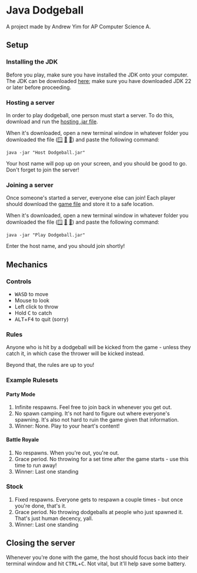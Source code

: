 # Java Dodgeball
A project made by Andrew Yim for AP Computer Science A.

## Setup

### Installing the JDK
Before you play, make sure you have installed the JDK onto your computer. The JDK can be downloaded [here](https://www.oracle.com/java/technologies/downloads/); make sure you have downloaded JDK 22 or later before proceeding.

### Hosting a server

In order to play dodgeball, one person must start a server. To do this, download and run the [hosting .jar file](https://github.com/Andrew5057/dodgeball-final/blob/main/Host%20Dodgeball.jar).

When it's downloaded, open a new terminal window in whatever folder you downloaded the file ([🪟](https://johnwargo.com/posts/2024/launch-windows-terminal/) [🍎](https://support.apple.com/guide/terminal/open-new-terminal-windows-and-tabs-trmlb20c7888/mac) [🐧](https://www.techrepublic.com/article/linux-101-how-to-quickly-open-a-terminal-in-a-specific-directory/)) and paste the following command:

`
java -jar "Host Dodgeball.jar"
`

Your host name will pop up on your screen, and you should be good to go. Don't forget to join the server!

### Joining a server

Once someone's started a server, everyone else can join! Each player should download the [game file](https://github.com/Andrew5057/dodgeball-final/blob/main/Play%20Dodgeball.jar) and store it to a safe location.

When it's downloaded, open a new terminal window in whatever folder you downloaded the file ([🪟](https://johnwargo.com/posts/2024/launch-windows-terminal/) [🍎](https://support.apple.com/guide/terminal/open-new-terminal-windows-and-tabs-trmlb20c7888/mac) [🐧](https://www.techrepublic.com/article/linux-101-how-to-quickly-open-a-terminal-in-a-specific-directory/)) and paste the following command:

`
java -jar "Play Dodgeball.jar"
`

Enter the host name, and you should join shortly!

## Mechanics

### Controls

- <kbd>WASD</kbd> to move
- Mouse to look
- Left click to throw
- Hold <kbd>C</kbd> to catch
- <kbd>ALT</kbd>+<kbd>F4</kbd> to quit (sorry)

### Rules

Anyone who is hit by a dodgeball will be kicked from the game - unless they catch it, in which case the thrower will be kicked instead.

Beyond that, the rules are up to you!

### Example Rulesets

#### Party Mode
1. Infinite respawns. Feel free to join back in whenever you get out.
2. No spawn camping. It's not hard to figure out where everyone's spawning. It's also not hard to ruin the game given that information.
3. Winner: None. Play to your heart's content!

#### Battle Royale

1. No respawns. When you're out, you're out.
2. Grace period. No throwing for a set time after the game starts - use this time to run away!
3. Winner: Last one standing

### Stock

1. Fixed respawns. Everyone gets to respawn a couple times - but once you're done, that's it.
2. Grace period. No throwing dodgeballs at people who just spawned it. That's just human decency, yall.
3. Winner: Last one standing

## Closing the server

Whenever you're done with the game, the host should focus back into their terminal window and hit <kbd>CTRL</kbd>+<kbd>C</kbd>. Not vital, but it'll help save some battery.